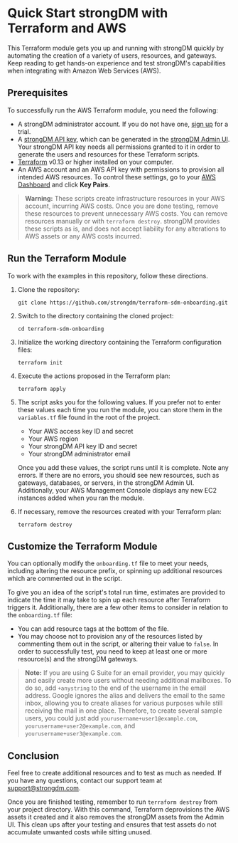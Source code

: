 # Quick Start strongDM with Terraform and AWS

This Terraform module gets you up and running with strongDM quickly by automating the creation of a variety of users, resources, and gateways. Keep reading to get hands-on experience and test strongDM's capabilities when integrating with Amazon Web Services (AWS).

## Prerequisites

To successfully run the AWS Terraform module, you need the following:

- A strongDM administrator account. If you do not have one, [sign up](https://www.strongdm.com/signup-contact/) for a trial.
- A [strongDM API key](https://www.strongdm.com/docs/admin-ui-guide/access/api-keys/), which can be generated in the [strongDM Admin UI](https://app.strongdm.com/app/access/tokens). Your strongDM API key needs all permissions granted to it in order to generate the users and resources for these Terraform scripts.
- [Terraform](https://learn.hashicorp.com/tutorials/terraform/install-cli) v0.13 or higher installed on your computer.
- An AWS account and an AWS API key with permissions to provision all intended AWS resources. To control these settings, go to your [AWS Dashboard](https://console.aws.amazon.com/ec2/v2/home) and click **Key Pairs**.

> **Warning:** These scripts create infrastructure resources in your AWS account, incurring AWS costs. Once you are done testing, remove these resources to prevent unnecessary AWS costs. You can remove resources manually or with `terraform destroy`. strongDM provides these scripts as is, and does not accept liability for any alterations to AWS assets or any AWS costs incurred.

## Run the Terraform Module

To work with the examples in this repository, follow these directions.

1. Clone the repository:

    ```shell
    git clone https://github.com/strongdm/terraform-sdm-onboarding.git
    ```

2. Switch to the directory containing the cloned project:

    ```shell
    cd terraform-sdm-onboarding
    ```

3. Initialize the working directory containing the Terraform configuration files:

    ```shell
    terraform init
    ```

4. Execute the actions proposed in the Terraform plan:

    ```shell
    terraform apply
    ```

5. The script asks you for the following values. If you prefer not to enter these values each time you run the module, you can store them in the `variables.tf` file found in the root of the project.

    - Your AWS access key ID and secret
    - Your AWS region
    - Your strongDM API key ID and secret
    - Your strongDM administrator email

    Once you add these values, the script runs until it is complete. Note any errors. If there are no errors, you should see new resources, such as gateways, databases, or servers, in the strongDM Admin UI. Additionally, your AWS Management Console displays any new EC2 instances added when you ran the module.

6. If necessary, remove the resources created with your Terraform plan:

    ```shell
    terraform destroy
    ```

## Customize the Terraform Module

You can optionally modify the `onboarding.tf` file to meet your needs, including altering the resource prefix, or spinning up additional resources which are commented out in the script.

To give you an idea of the script's total run time, estimates are provided to indicate the time it may take to spin up each resource after Terraform triggers it. Additionally, there are a few other items to consider in relation to the `onboarding.tf` file:

- You can add resource tags at the bottom of the file.
- You may choose not to provision any of the resources listed by commenting them out in the script, or altering their value to `false`. In order to successfully test, you need to keep at least one or more resource(s) and the strongDM gateways.

> **Note:** If you are using G Suite for an email provider, you may quickly and easily create more users without needing additional mailboxes. To do so, add `+anystring` to the end of the username in the email address. Google ignores the alias and delivers the email to the same inbox, allowing you to create aliases for various purposes while still receiving the mail in one place. Therefore, to create several sample users, you could just add `yourusername+user1@example.com`, `yourusername+user2@example.com`, and `yourusername+user3@example.com`.

## Conclusion

Feel free to create additional resources and to test as much as needed. If you have any questions, contact our support team at [support@strongdm.com](mailto:support@strongdm.com).

Once you are finished testing, remember to run `terraform destroy` from your project directory. With this command, Terraform deprovisions the AWS assets it created and it also removes the strongDM assets from the Admin UI. This clean ups after your testing and ensures that test assets do not accumulate unwanted costs while sitting unused.
